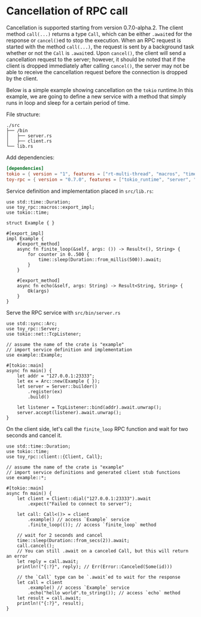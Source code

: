 # Cancellation of RPC call

Cancellation is supported starting from version 0.7.0-alpha.2. The client method `call(...)` returns a type `Call`, which can be either `.await`ed for the response or `cancel()`ed to stop the execution. When an RPC request is started with the method `call(...)`, the request is sent by a background task whether or not the `Call` is `.await`ed. Upon `cancel()`, the client will send a cancellation request to the server; however, it should be noted that if the client is dropped immediately after calling `cancel()`, the server may not be able to receive the cancellation request before the connection is dropped by the client.

Below is a simple example showing cancellation on the `tokio` runtime.In this example, we are going to define a new service with a method that simply runs in loop and sleep for a certain period of time.

File structure:

```
./src
├── /bin
│   ├── server.rs
│   ├── client.rs
└── lib.rs
```

Add dependencies:

```toml
[dependencies]
tokio = { version = "1", features = ["rt-multi-thread", "macros", "time"] }
toy-rpc = { version = "0.7.0", features = ["tokio_runtime", "server", "client"] }
```

Service definition and implementation placed in `src/lib.rs`:

```rust,noplaypen
use std::time::Duration;
use toy_rpc::macros::export_impl;
use tokio::time;

struct Example { }

#[export_impl]
impl Example {
    #[export_method]
    async fn finite_loop(&self, args: ()) -> Result<(), String> {
        for counter in 0..500 {
            time::sleep(Duration::from_millis(500)).await;
        }
    }

    #[export_method]
    async fn echo(&self, args: String) -> Result<String, String> {
        Ok(args)
    }
}
```

Serve the RPC service with `src/bin/server.rs`

```rust,noplaypen
use std::sync::Arc;
use toy_rpc::Server;
use tokio::net::TcpListener;

// assume the name of the crate is "example"
// import service definition and implementation
use example::Example;

#[tokio::main]
async fn main() {
    let addr = "127.0.0.1:23333";
    let ex = Arc::new(Example { });
    let server = Server::builder()
        .register(ex)
        .build()

    let listener = TcpListener::bind(addr).await.unwrap();
    server.accept(listener).await.unwrap();
}
```

On the client side, let's call the `finite_loop` RPC function and wait for two seconds and cancel it.

```rust,noplaypen 
use std::time::Duration;
use tokio::time;
use toy_rpc::client::{Client, Call};

// assume the name of the crate is "example"
// import service definitions and generated client stub functions
use example::*;

#[tokio::main]
async fn main() {
    let client = Client::dial("127.0.0.1:23333").await
        .expect("Failed to connect to server");

    let call: Call<()> = client
        .example() // access `Example` service
        .finite_loop(()); // access `finite_loop` method

    // wait for 2 seconds and cancel
    time::sleep(Duration::from_secs(2)).await;
    call.cancel();
    // You can still .await on a canceled Call, but this will return an error
    let reply = call.await;
    println!("{:?}", reply); // Err(Error::Canceled(Some(id)))

    // the `Call` type can be `.await`ed to wait for the response
    let call = client
        .example() // access `Example` service
        .echo("hello world".to_string()); // access `echo` method
    let result = call.await;
    println!("{:?}", result);
}
```